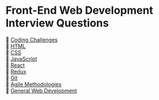 # Front-End Web Development Interview Questions

🔷 [Coding Challenges](https://github.com/rradfar/study-notes/blob/master/coding.md)  
🔷 [HTML](https://github.com/rradfar/study-notes/blob/master/html.md)  
🔷 [CSS](https://github.com/rradfar/study-notes/blob/master/css.md)  
🔷 [JavaScript](https://github.com/rradfar/study-notes/blob/master/javascript.md)  
🔷 [React](https://github.com/rradfar/study-notes/blob/master/react.md)  
🔷 [Redux](https://github.com/rradfar/study-notes/blob/master/redux.md)  
🔷 [Git](https://github.com/rradfar/study-notes/blob/master/git.md)  
🔷 [Agile Methodologies](https://github.com/rradfar/study-notes/blob/master/agile.md)  
🔷 [General Web Development](https://github.com/rradfar/study-notes/blob/master/webdev.md)  
